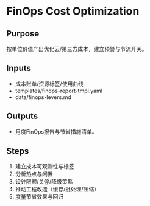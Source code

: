 # FinOps Cost Optimization

## Purpose

按单位价值产出优化云/第三方成本，建立预警与节流开关。

## Inputs

- 成本账单/资源标签/使用曲线
- templates/finops-report-tmpl.yaml
- data/finops-levers.md

## Outputs

- 月度FinOps报告与节省措施清单。

## Steps

1. 建立成本可观测性与标签
2. 分析热点与闲置
3. 设计限额/关停/降级策略
4. 推动工程改造（缓存/批处理/压缩）
5. 度量节省效果与回归
